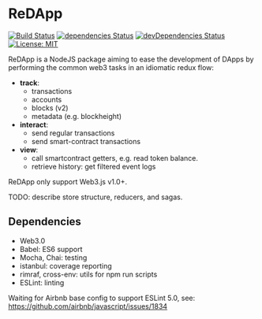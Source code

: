 # ReDApp

[![Build Status](https://travis-ci.org/protolambda/redapp.svg?branch=master)](https://travis-ci.org/protolambda/redapp)
[![dependencies Status](https://david-dm.org/protolambda/redapp/status.svg)](https://david-dm.org/protolambda/redapp)
[![devDependencies Status](https://david-dm.org/protolambda/redapp/dev-status.svg)](https://david-dm.org/protolambda/redapp?type=dev)
[![License: MIT](https://img.shields.io/badge/License-MIT-blue.svg)](https://opensource.org/licenses/MIT)

ReDApp is a NodeJS package aiming to ease the development of DApps
 by performing the common web3 tasks in an idiomatic redux flow:

- **track**:
  - transactions
  - accounts
  - blocks (v2)
  - metadata (e.g. blockheight)
- **interact**:
  - send regular transactions
  - send smart-contract transactions
- **view**:
  - call smartcontract getters, e.g. read token balance.
  - retrieve history: get filtered event logs

ReDApp only support Web3.js v1.0+.

TODO: describe store structure, reducers, and sagas.



## Dependencies

- Web3.0
- Babel: ES6 support
- Mocha, Chai: testing
- istanbul: coverage reporting
- rimraf, cross-env: utils for npm run scripts
- ESLint: linting


Waiting for Airbnb base config to support ESLint 5.0,
 see: https://github.com/airbnb/javascript/issues/1834

